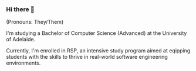 ### Hi there 👋

(Pronouns: They/Them)

I'm studying a Bachelor of Computer Science (Advanced) at the University of Adelaide.

Currently, I'm enrolled in RSP, an intensive study program aimed at eqipping students with the skills to thrive in real-world software engineering environments.
